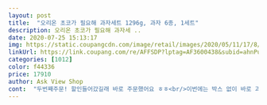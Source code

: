 ```yaml
---
layout: post 
title:  "오리온 초코가 필요해 과자세트 1296g, 과자 6종, 1세트" 
description: 오리온 초코가 필요해 과자세 ..
date: 2020-07-25 15:13:17 
img: https://static.coupangcdn.com/image/retail/images/2020/05/11/17/8/f77928a1-f271-4e49-bdf6-95d53680f01c.jpg 
linkUrl: https://link.coupang.com/re/AFFSDP?lptag=AF3600438&subid=ahnPublicAsk&pageKey=1795860069&itemId=3055218727&vendorItemId=71043217762&traceid=V0-113-2338ada6b07bb7c9 
categories: [1012] 
color: f44336 
price: 17910 
author: Ask View Shop 
cont:  "두번째주문! 할인들어갔길래 바로 주문했어요 ㅎㅎ<br/>이번에는 박스 없이 바로 과자박스에 송장 붙어서 왔네요 ㅎㅎ 자원 낭비 안하고 좋은 것 같아요! 초코 과자 위준데도 녹은제품 없이 잘 왔습니다!<br/>" 
---
```

